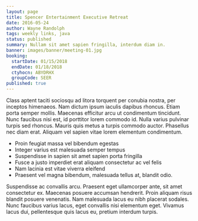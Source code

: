 ```yaml
---
layout: page
title: Spencer Entertainment Executive Retreat
date: 2016-05-24
author: Wayne Randolph
tags: weekly links, java
status: published
summary: Nullam sit amet sapien fringilla, interdum diam in.
banner: images/banner/meeting-01.jpg
booking:
  startDate: 01/15/2018
  endDate: 01/18/2018
  ctyhocn: ABYDRHX
  groupCode: SEER
published: true
---
```

Class aptent taciti sociosqu ad litora torquent per conubia nostra, per inceptos himenaeos. Nam dictum ipsum iaculis dapibus rhoncus. Etiam porta semper mollis. Maecenas efficitur arcu ut condimentum tincidunt. Nunc faucibus nisi est, id porttitor lorem commodo id. Nulla varius pulvinar turpis sed rhoncus. Mauris quis metus a turpis commodo auctor. Phasellus nec diam erat. Aliquam vel sapien vitae lorem elementum condimentum.

* Proin feugiat massa vel bibendum egestas
* Integer varius est malesuada semper tempus
* Suspendisse in sapien sit amet sapien porta fringilla
* Fusce a justo imperdiet erat aliquam consectetur ac vel felis
* Nam lacinia est vitae viverra eleifend
* Praesent vel magna bibendum, malesuada tellus at, blandit odio.

Suspendisse ac convallis arcu. Praesent eget ullamcorper ante, sit amet consectetur ex. Maecenas posuere accumsan hendrerit. Proin aliquam risus blandit posuere venenatis. Nam malesuada lacus eu nibh placerat sodales. Nunc faucibus varius lacus, eget convallis nisi elementum eget. Vivamus lacus dui, pellentesque quis lacus eu, pretium interdum turpis.
